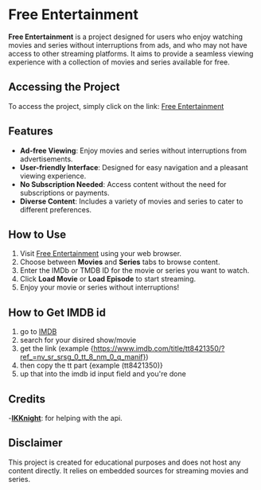 # Free Entertainment

**Free Entertainment** is a project designed for users who enjoy watching movies and series without interruptions from ads, and who may not have access to other streaming platforms. It aims to provide a seamless viewing experience with a collection of movies and series available for free.

## Accessing the Project

To access the project, simply click on the link: [Free Entertainment](https://kida-k.github.io/freeEntertainment/)

## Features

- **Ad-free Viewing**: Enjoy movies and series without interruptions from advertisements.
- **User-friendly Interface**: Designed for easy navigation and a pleasant viewing experience.
- **No Subscription Needed**: Access content without the need for subscriptions or payments.
- **Diverse Content**: Includes a variety of movies and series to cater to different preferences.

## How to Use

1. Visit [Free Entertainment](https://kida-k.github.io/freeEntertainment/) using your web browser.
2. Choose between **Movies** and **Series** tabs to browse content.
3. Enter the IMDb or TMDB ID for the movie or series you want to watch.
4. Click **Load Movie** or **Load Episode** to start streaming.
5. Enjoy your movie or series without interruptions!

## How to Get IMDB id

1. go to [IMDB](https://www.imdb.com/)
2. search for your disired show/movie
3. get the link (example {https://www.imdb.com/title/tt8421350/?ref_=nv_sr_srsg_0_tt_8_nm_0_q_manif})
4. then copy the tt part {example (tt8421350)}
5. up that into the imdb id input field and you're done

## Credits

-[**IKKnight**](https://github.com/IKKNIGHT): for helping with the api.

## Disclaimer

This project is created for educational purposes and does not host any content directly. It relies on embedded sources for streaming movies and series.
